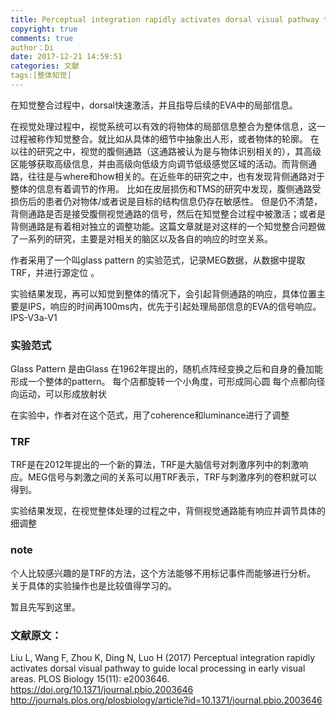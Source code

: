 ```yaml
---
title: Perceptual integration rapidly activates dorsal visual pathway to guide local processing in early visual areas
copyright: true
comments: true
author：Di
date: 2017-12-21 14:59:51
categories: 文献
tags:[整体知觉]
---
```

在知觉整合过程中，dorsal快速激活，并且指导后续的EVA中的局部信息。
<!-- more -->
在视觉处理过程中，视觉系统可以有效的将物体的局部信息整合为整体信息，这一过程被称作知觉整合。就比如从具体的细节中抽象出人形，或者物体的轮廓。
在以往的研究之中，视觉的腹侧通路（这通路被认为是与物体识别相关的），其高级区能够获取高级信息，并由高级向低级方向调节低级感觉区域的活动。而背侧通路，往往是与where和how相关的。在近些年的研究之中，也有发现背侧通路对于整体的信息有着调节的作用。 
比如在皮层损伤和TMS的研究中发现，腹侧通路受损伤后的患者仍对物体/或者说是目标的结构信息仍存在敏感性。 
但是仍不清楚，背侧通路是否是接受腹侧视觉通路的信号，然后在知觉整合过程中被激活；或者是背侧通路是有着相对独立的调整功能。这篇文章就是对这样的一个知觉整合问题做了一系列的研究，主要是对相关的脑区以及各自的响应的时空关系。 

作者采用了一个叫glass pattern 的实验范式，记录MEG数据，从数据中提取TRF，并进行源定位 。

实验结果发现，再可以知觉到整体的情况下，会引起背侧通路的响应，具体位置主要是IPS，响应的时间再100ms内，优先于引起处理局部信息的EVA的信号响应。
IPS-V3a-V1


### 实验范式
Glass Pattern 是由Glass 在1962年提出的，随机点阵经变换之后和自身的叠加能形成一个整体的pattern。
每个店都旋转一个小角度，可形成同心圆
每个点都向径向运动，可以形成放射状

在实验中，作者对在这个范式，用了coherence和luminance进行了调整

### TRF
TRF是在2012年提出的一个新的算法，TRF是大脑信号对刺激序列中的刺激响应。MEG信号与刺激之间的关系可以用TRF表示，TRF与刺激序列的卷积就可以得到。

实验结果发现，在视觉整体处理的过程之中，背侧视觉通路能有响应并调节具体的细调整

### note
个人比较感兴趣的是TRF的方法，这个方法能够不用标记事件而能够进行分析。
关于具体的实验操作也是比较值得学习的。

暂且先写到这里。

### 文献原文：
Liu L, Wang F, Zhou K, Ding N, Luo H (2017) Perceptual integration rapidly activates dorsal visual pathway to guide local processing in early visual areas. PLOS Biology 15(11): e2003646. https://doi.org/10.1371/journal.pbio.2003646
http://journals.plos.org/plosbiology/article?id=10.1371/journal.pbio.2003646

